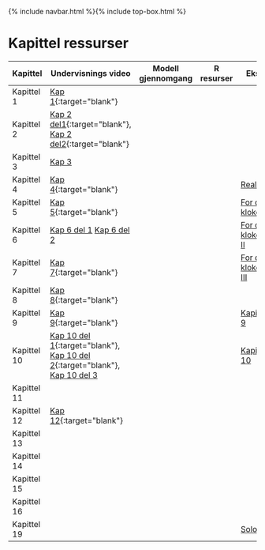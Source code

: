 {% include navbar.html %}{% include top-box.html %}
# Kapittel ressurser


| Kapittel         | Undervisnings video                                                  | Modell gjennomgang          | R resurser | Ekstra | 
|----------------|-----------------|--------------------| -----------------|--------------------|
|Kapittel 1      |[Kap 1](https://vimeo.com/501610409/eea0f3307d){:target="blank"}       |          | ||
|Kapittel 2      |[Kap 2 del1](https://vimeo.com/501613904/81d7c4e525){:target="blank"}, [Kap 2 del2](https://vimeo.com/504638984/efa8a23ab1){:target="blank"}      |          | ||
|Kapittel 3      |[Kap 3](https://vimeo.com/506599392/df28453a9f)      |          | ||
|Kapittel 4      |[Kap 4](https://vimeo.com/506890802/860c32c661){:target="blank"}    |          | |[Realrente](RealrenteKpt4.pdf) |
|Kapittel 5      |[Kap 5](https://www.youtube.com/watch?v=M52pOMBhG3Y&ab_channel=ThomasGressnes){:target="blank"}     |          | | [For dine kloke ord](For_dine_kloke_ord.pdf) |
|Kapittel 6      |[Kap 6 del 1](https://www.youtube.com/watch?v=D-sqDgVsTz4&ab_channel=ThomasGressnes)  [Kap 6 del 2](https://www.youtube.com/watch?v=YqR3Heuc-4g&t=58s) |          | |[For dine kloke ord II](Dine_kloke_ord_II.pdf)|
|Kapittel 7      |[Kap 7](https://www.youtube.com/watch?v=CcYR4bmBnw8&ab_channel=ThomasGressnes){:target="blank"}   |          | |[For dine kloke ord III](Dine_kloke_ord_III.pdf)|
|Kapittel 8      |[Kap 8](https://www.youtube.com/watch?v=mSpzll5Vo14&ab_channel=ThomasGressnes){:target="blank"}    |          | ||
|Kapittel 9      |[Kap 9](https://www.youtube.com/watch?v=DeEmBjPoyvA&t=1083s&ab_channel=ThomasGressnes){:target="blank"}    |          | |[Kapittel 9](F6.pdf) |
|Kapittel 10     |[Kap 10 del 1](https://www.youtube.com/watch?v=WtHeoBtZdII&list=PLBUCAkNzSCdAKBWxZgSz3Rw_Kv9gk6MqC&index=18&t=378s&ab_channel=ThomasGressnes){:target="blank"}, [Kap 10 del 2](https://www.youtube.com/watch?v=QAe5s51A1b0&list=PLBUCAkNzSCdAKBWxZgSz3Rw_Kv9gk6MqC&index=20&ab_channel=ThomasGressnes){:target="blank"}, [Kap 10 del 3](https://youtu.be/caxVOnL8OnQ?si=lr4u5128VUYy0O2z)     |          | |[Kapittle 10](F62.pdf) |
|Kapittel 11     |    |          | ||
|Kapittel 12     |[Kap 12](https://www.youtube.com/watch?v=caxVOnL8OnQ&list=PLBUCAkNzSCdAKBWxZgSz3Rw_Kv9gk6MqC&index=21&ab_channel=ThomasGressnes){:target="blank"}      |          | ||
|Kapittel 13     |    |          | ||
|Kapittel 14     |    |          | ||
|Kapittel 15     |     |          | ||
|Kapittel 16     | |          | ||
|Kapittel 19     |    |          | |[Solow](Solow1.pdf)|
